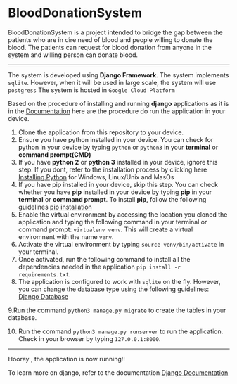 # BloodDonationSystem 

BloodDonationSystem is a project intended to bridge the gap between the patients who are in dire need of blood and people willing to donate the blood. The patients can request for blood donation from anyone in the system and willing person can donate blood.
***

The system is developed using **Django Framework**.
The system implements `sqlite`. However, when it will be used in large scale, the system will use `postgress`
The system is hosted in `Google Cloud Platform`

Based on the procedure of installing and running **django** applications as it is in the [Documentation](https://docs.djangoproject.com/en/3.0/) here are the procedure do run the application in your device.

1. Clone the application from this repository to your device.
2. Ensure you have python installed in your device. You can check for python in your device by typing `python` or `python3` in your **terminal**  or **command prompt(CMD)**
3. If you have **python 2** or **python 3** installed in your device, ignore this step. If you dont, refer to the installation process by clicking here [Installing Python](https://www.python.org/downloads/) for Windows, Linux/Unix and MasOs
4. If you have pip installed in your device, skip this step. You can check whether you have **pip** installed in your device by typing **pip** in your **terminal** or **command prompt**. To install **pip**, follow the following guidelines [pip installation](https://pip.pypa.io/en/stable/installing/)
5. Enable the virtual environment by accessing the location you cloned the application and typing the following command in your terminal or command prompt: `virtualenv venv`. This will create a virtual enviromnent with the name `venv`.
6. Activate the virtual environment by typing `source venv/bin/activate` in your terminal.
7. Once activated, run the following command to install all the dependencies needed in the application `pip install -r requirements.txt`.
8. The application is configured to work with `sqlite` on the fly. However, you can change the database type using the following guidelines: [Django Database](https://docs.djangoproject.com/en/3.0/ref/databases/)

9.Run the command `python3 manage.py migrate` to create the tables in your database.

10. Run the command `python3 manage.py runserver` to run the application. Check in your browser by typing `127.0.0.1:8000`.


***

Hooray , the application is now running!!

To learn more on django, refer to the documentation [Django Documentation](https://docs.djangoproject.com/en/3.0/)
